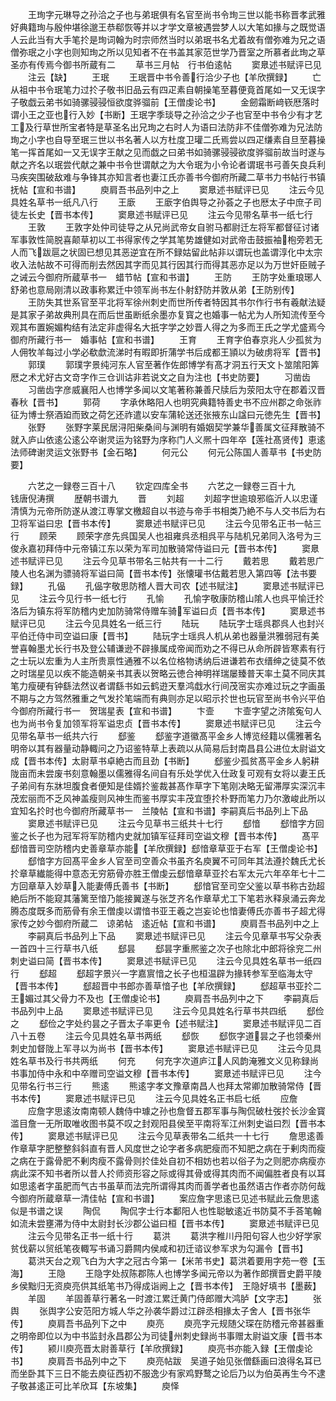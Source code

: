 <!-- { "loadSidebar": true } -->
　　王珣字元琳导之孙洽之子也与弟珉俱有名官至尚书令珣三世以能书称晋孝武雅好典籍珣与殷仲堪徐邈王恭郗恢等并以才学文章被遇尝梦人以大笔如掾与之既觉语人云此当有大手笔扵是珣词翰为时宗师然当时以弟珉书名尤着故有僧弥难为兄之语僧弥珉之小字也则知珣之所以见知者不在书盖其家范世学乃晋室之所慕者此珣之草圣亦有传焉今御书所蔵有二
　　草书三月帖　行书伯逺帖
　　窦臮述书赋评已见
　　注云【缺】
　　王珉
　　王珉晋中书令善行洽少子也【羊欣撰録】
　　亡从祖中书令珉笔力过扵子敬书旧品云有四疋素自朝操笔至暮便竟首尾如一又无误字子敬戯云弟书如骑骡骎骎恒欲度骅骝前【王僧虔论书】
　　金劒霜断﨑嵚厯落时谓小王之亚也行入妙【书断】王珉字季琰导之孙洽之少子也官至中书令少有才艺工及行草世所宝者特是草圣名出兄珣之右时人为语曰法防非不佳僧弥难为兄法防珣之小字也自导至珉三世以书名著人以方杜度卫瓘二氏焉尝以四疋缣素自旦至暮操笔一挥首尾如一又无误字王献之见而戯之曰弟书如骑骡骎骎欲度骅骝前故当时遂与献之齐名以珉尝代献之兼中书令世谓献之为大令珉为小令论者谓珉书弓善矢良兵利马疾突围破敌难与争锋其亦知言者也妻江氏亦善书今御府所藏二草书力书帖行书镇抚帖【宣和书谱】
　　庾肩吾书品列中之上
　　窦臮述书赋评已见
　　注云今见具姓名草书一纸凡八行
　　王廞
　　王廞字伯舆导之孙荟之子也厯太子中庶子司徒左长史【晋书本传】
　　窦臮述书赋评已见
　　注云今见带名草书一纸七行
　　王敦
　　王敦字处仲司徒导之从兄尚武帝女自驸马都尉迁左将军都督征讨诸军事敦性简脱喜颠草初以工书得家传之学其笔势雄健如对武帝击鼓振袖枹旁若无人而飞跋扈之状固已想见其恶逆宜在所不録姑留此帖非以谓玩也盖谓淳化中太宗收入法帖故不可得而削去然因其字而见其行因其行而得其恶亦足以为万世奸臣贼子之诫云今御府所蔵草书一　蜡节帖【宣和书谱】
　　王防
　　王防字处重琅琊人舒弟也意局刚清以政事称累迁中领军尚书左仆射舒防并敦从弟【王防别传】
　　王防失其世系官至平北将军徐州刺史而世所传者特因其书尔作行书有羲献法疑是其家子弟故典刑具在而后世虽断纸余墨亦复寳之也婚事一帖尤为人所知流传至今观其布置婉媚构结有法定非虚得名大扺字学之妙晋人得之为多而王氏之学尤盛焉今御府所藏行书一　婚事帖【宣和书谱】
　　王育
　　王育字伯春京兆人少孤贫为人佣牧羊每过小学必欷歔流涕时有暇即折蒲学书后成都王頴以为破虏将军【晋书】
　　郭璞
　　郭璞字景纯河东人官至著作佐郎博学有髙才洞五行天文卜筮隂阳筭厯之术尤好古文竒字作三仓训诂非若说文之自为注也【书史防要】
　　习凿齿
　　习凿齿字彦威襄阳人也博学多闻以文笔著称兼善尺牍后为荥阳太守在郡着汉晋春秋【晋书】
　　郭荷
　　字承休略阳人也明究典籍特善史书不应州郡之命张祚征为博士祭酒廹而致之荷乞还祚遣以安车蒲轮送还张掖东山諡曰元徳先生【晋书】
　　张野
　　张野字莱民居浔阳柴桑间与渊明有婚姻契学兼华善属文征拜散骑不就入庐山依逺公逺公卒谢灵运为铭野为序称门人义熈十四年卒【莲社髙贤传】恵逺法师碑谢灵运文张野书【金石略】
　　何元公
　　何元公陈国人善草书【书史防要】






　　六艺之一録卷三百十八
　　钦定四库全书
　　六艺之一録卷三百十九　　　钱唐倪涛撰
　　歴朝书谱九
　　晋
　　刘超
　　刘超字世逾琅邪临沂人以忠谨清慎为元帝所防遂从渡江専掌文檄超自以书迹与帝手书相类乃絶不与人交书后为右卫将军谥曰忠【晋书本传】
　　窦臮述书赋评已见
　　注云今见带名正书一帖三行
　　顾荣
　　顾荣字彦先呉国吴人也祖雍呉丞相呉平与陆机兄弟同入洛号为三俊永嘉初拜侍中元帝镇江东以荣为军司加散骑常侍谥曰元【晋书本传】
　　窦臮述书赋评已见
　　注云今见草书带名三帖共有一十二行
　　戴若思
　　戴若思广陵人也名渊为骠骑将军谥曰简【晋书本传】张懐瓘书估戴若思入第四等【法书要録】
　　孔偘
　　孔偘字敬思防稽人晋大司农【述书赋注】
　　窦臮述书赋评已见
　　注云今见行书一纸七行
　　孔愉
　　孔愉字敬康防稽山隂人也呉平愉迁扵洛后为镇东将军防稽内史加防骑常侍赠车骑军谥曰贞【晋书本传】
　　窦臮述书赋评已见
　　注云今见具姓名一纸三行
　　陆玩
　　陆玩字士瑶呉郡呉人也封兴平伯迁侍中司空谥曰康【晋书】
　　陆玩字士瑶呉人机从弟也器量洪雅弱冠有美誉喜翰墨尤长行书及登公辅谦逊不辟掾属成帝闻而劝之不得已从命所辟皆寒素有行之士玩以宏重为人主所贵禀性通雅不以名位格物诱纳后进谦若布衣缙绅之徒莫不依之时瑞星见以疾不能造朝亲书其表以贺略云徳合神明祥瑞屡臻普天率土莫不同庆其笔力瘦硬有钟繇法然议者谓繇书如云鹤逰天羣鸿戱水行间茂宻实亦难过玩之字画虽不期与之方驾然雅重之气发扵笔端而有典则亦足以昭示扵世也玩官至尚书令兴平伯今御府所藏行书一　贺瑞星表【宣和书谱】
　　卞壸
　　卞壸字望之济隂寃句人也为尚书令复加领军将军谥忠贞【晋书本传】
　　窦臮述书赋评已见
　　注云今见带名草书一纸共六行
　　郄鉴
　　郄鉴字道徽髙平金乡人博览经籍以儒雅著名明帝以其有器量动静輙问之乃诏鉴特草上表疏以从简易后封南昌县公进位太尉谥文成【晋书本传】太尉草书卓絶古而且劲【书断】
　　郄鉴少孤贫髙平金乡人躬耕陇亩而未尝废书刻意翰墨以儒雅得名间自有乐处学优入仕政复可观有女将以妻王氏子弟间有东牀坦腹食者便知是佳婿扵鉴裁甚髙作草字下笔刚决略无留滞厚实深沉丰茂宏丽而不乏风神盖瘦则风神生而鉴书厚实丰茂宜堕扵朴野而笔力乃尔激峻此所以宜知名扵时也今御府所藏草书一　兰陵帖【宣和书谱】李嗣真后书品列上下品
　　窦臮述书赋评已见
　　注云今见草书三纸共十七行
　　郄愔
　　郄愔字方回鉴之长子也为冠军将军防稽内史就加镇军征拜司空谥文穆【晋书本传】
　　髙平郄愔晋司空防稽内史善章草亦能【羊欣撰録】郄愔章草亚于右军【王僧虔论书】
　　郄愔字方回髙平金乡人官至司空善众书虽齐名庾翼不可同年其法遵扵魏氏尤长扵章草纎能得中意态无穷筋骨亦胜王僧虔云郄愔章草亚扵右军太元六年卒年七十二方回章草入妙草入能妻傅氏善书【书断】
　　郄愔官至司空父鉴以草书称古劲超絶后所不能窥其藩篱至愔乃能接翼遂与张芝齐名作章草尤工下笔若氷释泉涌云奔龙腾态度既多而筋骨有余王僧虔以谓愔书亚王羲之岂妄论也愔妻傅氏亦善书子超尤得家传之妙今御府所蔵二　谅弟帖　逺近帖【宣和书谱】
　　庾肩吾书品列中之上
　　李嗣真后书品列上下品
　　窦臮述书赋评已见
　　注云今见章草书写父杂表一首四十三行草书八纸
　　郄昙
　　郄昙字重熈鉴之次子也除北中郎将徐兖二州刺史谥曰简【晋书本传】
　　窦臮述书赋评已见
　　注云今见具姓名草书一纸四行
　　郄超
　　郄超字景兴一字嘉賔愔之长子也桓温辟为掾转参军至临海太守【晋书本传】
　　郄超晋中书郎亦善草愔子也【羊欣撰録】
　　郄超草书亚扵二王媚过其父骨力不及也【王僧虔论书】
　　庾肩吾书品列中之下
　　李嗣真后书品列中上品
　　窦臮述书赋评已见
　　注云今见具姓名行草书共四纸
　　郄俭之
　　郄俭之字处约昙之子晋太子率更令【述书赋注】
　　窦臮述书赋评见二百八十五卷
　　注云今见具姓名草书两纸
　　郄恢
　　郄恢字道昙之子也领秦州刺史加督陇上军寻以为尚书【晋书本传】
　　窦臮述书赋评已见
　　注云今见具姓名草书及行书共两纸
　　何充
　　何充字次道庐江人风韵淹雅文义见称録尚书事加侍中永和中卒赠司空谥文穆【晋书本传】
　　窦臮述书赋评已见
　　注今见带名行书三行
　　熊逺
　　熊逺字孝文豫章南昌人也拜太常卿加散骑常侍【晋书本传】
　　窦臮述书赋评已见
　　注云今见具姓名正书启七纸
　　应詹
　　应詹字思逺汝南南顿人魏侍中璩之孙也詹督五郡军事与陶侃破杜弢扵长沙金寳滥目詹一无所取唯收图书莫不叹之封观阳县侯至平南将军江州刺史谥曰烈【晋书本传】
　　窦臮述书赋评已见
　　注云今见草表带名二纸共一十七行
　　詹思逺善作章草字肥整整斜斜直有晋人风度世之论字者多病肥瘦而不知肥之病在于剰肉而瘦之病在于露骨肥不剰肉瘦不露骨则扵佳处自初不相妨也若以俗子为之则肥亦病瘦亦病此深不知书者所以昔人扵师资形容之际或得其骨或得其肉而不闻偏胜者良有以耳如思逺者字虽肥而气古书虽草而法完所谓得其肉而善学者也虽然语古作者亦防何哉今御府所蔵章草一清佳帖【宣和书谱】
　　案应詹字思逺已见述书赋此云詹思逺似是书谱之误
　　陶侃
　　陶侃字士行本鄱阳人也性聪敏逺近书防莫不手荅笔翰如流未尝壅滞为侍中太尉封长沙郡公谥曰桓【晋书本传】
　　窦臮述书赋评已见
　　注云今见带名正书一纸十行
　　葛洪
　　葛洪字稚川丹阳句容人也少好学家贫伐薪以贸纸笔夜輙写书诵习爵闗内侯咸和初迁谘议参军求为勾漏令【晋书】
　　葛洪天台之观飞白为大字之冠古今第一【米芾书史】葛洪着要用字苑一卷【玉海】
　　王隐
　　王隐字处叔陈郡陈人也博学多闻元帝以为著作郎撰晋史爵平陵乡侯黜归无资庾亮供其纸笔书乃得成诣阙上之【晋书本传】　王隐好填书【墨薮】
　　羊固
　　羊固善草行著名一时渡江累迁黄门侍郎赠大鸿胪【文字志】
　　张舆
　　张舆字公安范阳方城人华之孙袭华爵过江辟丞相掾太子舍人【晋书张华传】
　　庾肩吾书品列下之中
　　庾亮
　　庾亮字元规随父琛在防稽元帝甚器重之明帝即位以为中书监封永昌郡公为司徒州刺史録尚书事赠太尉谥文康【晋书本传】
　　颍川庾亮晋太尉善草行【羊欣撰録】
　　庾亮书亦能入録【王僧虔论书】
　　庾肩吾书品列中之下
　　庾亮帖跋　吴道子始见张僧繇画曰浪得名耳已而坐卧其下三日不能去庾征西初不服逸少有家鸡野鹜之论后乃以为伯英再生今不逮子敬甚逺正可比羊欣耳【东坡集】
　　庾怿
